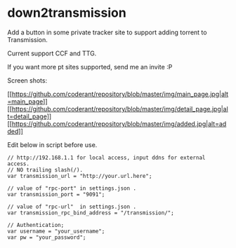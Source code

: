 # down2transmission

Add a button in some private tracker site to support adding torrent to Transmission. 

Current support CCF and TTG.

If you want more pt sites supported, send me an invite :P

Screen shots:

[[https://github.com/coderant/repository/blob/master/img/main_page.jpg|alt=main_page]]
[[https://github.com/coderant/repository/blob/master/img/detail_page.jpg|alt=detail_page]]
[[https://github.com/coderant/repository/blob/master/img/added.jpg|alt=added]]


Edit below in script before use.

```
// http://192.168.1.1 for local access, input ddns for external access.
// NO trailing slash(/).
var transmission_url = "http://your.url.here";

// value of "rpc-port" in settings.json .
var transmission_port = "9091";

// value of "rpc-url"  in settings.json .
var transmission_rpc_bind_address = "/transmission/";

// Authentication;
var username = "your_username";
var pw = "your_password";
```
